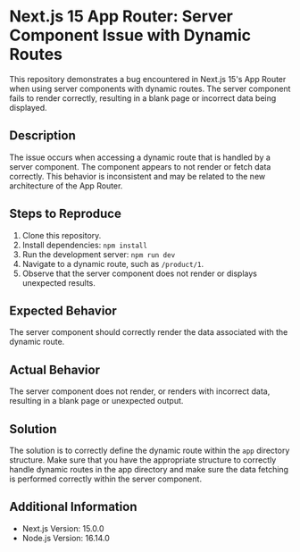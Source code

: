 # Next.js 15 App Router: Server Component Issue with Dynamic Routes

This repository demonstrates a bug encountered in Next.js 15's App Router when using server components with dynamic routes. The server component fails to render correctly, resulting in a blank page or incorrect data being displayed.

## Description
The issue occurs when accessing a dynamic route that is handled by a server component. The component appears to not render or fetch data correctly. This behavior is inconsistent and may be related to the new architecture of the App Router.

## Steps to Reproduce
1. Clone this repository.
2. Install dependencies: `npm install`
3. Run the development server: `npm run dev`
4. Navigate to a dynamic route, such as `/product/1`.
5. Observe that the server component does not render or displays unexpected results.

## Expected Behavior
The server component should correctly render the data associated with the dynamic route.

## Actual Behavior
The server component does not render, or renders with incorrect data, resulting in a blank page or unexpected output.

## Solution
The solution is to correctly define the dynamic route within the `app` directory structure. Make sure that you have the appropriate structure to correctly handle dynamic routes in the app directory and make sure the data fetching is performed correctly within the server component.

## Additional Information
- Next.js Version: 15.0.0
- Node.js Version: 16.14.0